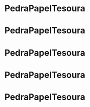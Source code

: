 # PedraPapelTesoura
# PedraPapelTesoura
# PedraPapelTesoura
# PedraPapelTesoura
# PedraPapelTesoura
